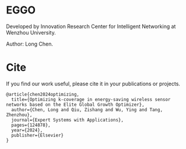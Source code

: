 # EGGO

Developed by Innovation Research Center for Intelligent Networking at Wenzhou University.

Author: Long Chen.

# Cite
If you find our work useful, please cite it in your publications or projects.
```
@article{chen2024optimizing,
  title={Optimizing k-coverage in energy-saving wireless sensor networks based on the Elite Global Growth Optimizer},
  author={Chen, Long and Qiu, Zishang and Wu, Ying and Tang, Zhenzhou},
  journal={Expert Systems with Applications},
  pages={124878},
  year={2024},
  publisher={Elsevier}
}
```
